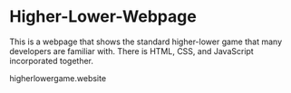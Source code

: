 # Higher-Lower-Webpage
This is a webpage that shows the standard higher-lower game that many developers are familiar with.
There is HTML, CSS, and JavaScript incorporated together.

higherlowergame.website
